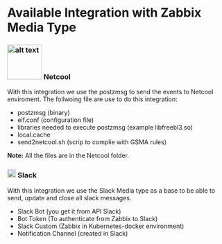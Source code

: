 # Available Integration with Zabbix Media Type

### <img src="https://www.orb-data.com/wp-content/uploads/2019/01/netcool.png" alt="alt text" width="80" height="80">  Netcool

With this integration we use the postzmsg to send the events to Netcool enviroment. The follwoing file are use to do this integration:

- postzmsg (binary)
- eif.conf (configuration file)
- libraries needed to execute postzmsg (example libfreebl3.so)
- local.cache
- send2netcool.sh (scrip to complie with GSMA rules)

**Note:** All the files are in the Netcool folder.

### <img src="https://user-images.githubusercontent.com/4998725/51313627-50fc6400-1a4e-11e9-8cbe-7c40cc0bfe67.jpg" alt="alt text" width="20" height="20">  Slack

With this integration we use the Slack Media type as a base to be able to send, update and close all slack messages.

- Slack Bot (you get it from API Slack)
- Bot Token (To authenticate from Zabbix to Slack)
- Slack Custom (Zabbix in Kubernetes-docker environment)
- Notification Channel (created in Slack)
